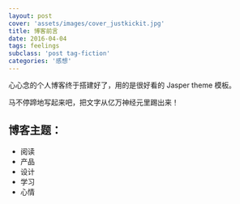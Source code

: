 ```yaml
---
layout: post
cover: 'assets/images/cover_justkickit.jpg'
title: 博客前言
date: 2016-04-04
tags: feelings
subclass: 'post tag-fiction'
categories: '感想'
---
```


心心念的个人博客终于搭建好了，用的是很好看的 Jasper theme 模板。

马不停蹄地写起来吧，把文字从亿万神经元里踢出来！

## 博客主题：  

- 阅读
- 产品
- 设计
- 学习
- 心情
